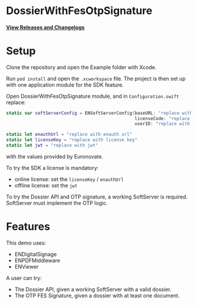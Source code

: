 
# DossierWithFesOtpSignature

#### [View Releases and Changelogs](https://github.com/euronovate/ENMobileSDK-iOS)

# Setup

Clone the repository and open the Example folder with Xcode.

Run `pod install` and open the `.xcworkspace` file. The project is then set up with one application module for the SDK feature.

Open DossierWithFesOtpSignature module, and in `Configuration.swift` replace:

```swift
static var softServerConfig = ENSoftServerConfig(baseURL: "replace with base url",
                                                 licenseCode: "replace with license code",
                                                 userID: "replace with user id")

static let enauthUrl = "replace with enauth url"
static let licenseKey = "replace with license key"
static let jwt = "replace with jwt"
```

with the values provided by Euronovate.

To try the SDK a license is mandatory:
- online license: set the `licenseKey` / `enauthUrl`
- offline license: set the `jwt`

To try the Dossier API and OTP signature, a working SoftServer is required. SoftServer must implement the OTP logic.

# Features

This demo uses:

- ENDigitalSignage
- ENPDFMiddleware
- ENViewer

A user can try:
- The Dossier API, given a working SoftServer with a valid dossier.
- The OTP FES Signature, given a dossier with at least one document.
